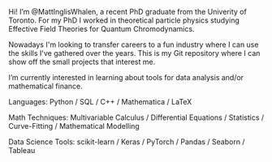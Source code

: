Hi! I’m @MattInglisWhalen, a recent PhD graduate from the Univerity of Toronto. For my PhD I worked in theoretical particle physics studying Effective Field Theories for Quantum Chromodynamics.

Nowadays I'm looking to transfer careers to a fun industry where I can use the skills I've gathered over the years. This is my Git repository where I can show off the small projects that interest me.

I’m currently interested in learning about tools for data analysis and/or mathematical finance.

Languages: Python / SQL / C++ / Mathematica / LaTeX

Math Techniques: Multivariable Calculus / Differential Equations / Statistics / Curve-Fitting / Mathematical Modelling

Data Science Tools: scikit-learn / Keras / PyTorch / Pandas / Seaborn / Tableau
<!---
This is a comment
--->
